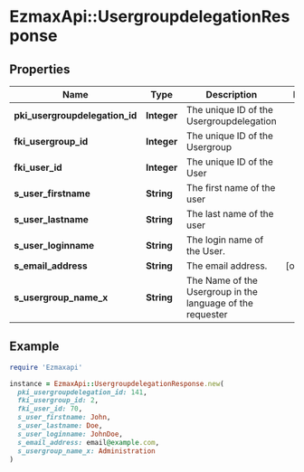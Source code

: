 # EzmaxApi::UsergroupdelegationResponse

## Properties

| Name | Type | Description | Notes |
| ---- | ---- | ----------- | ----- |
| **pki_usergroupdelegation_id** | **Integer** | The unique ID of the Usergroupdelegation |  |
| **fki_usergroup_id** | **Integer** | The unique ID of the Usergroup |  |
| **fki_user_id** | **Integer** | The unique ID of the User |  |
| **s_user_firstname** | **String** | The first name of the user |  |
| **s_user_lastname** | **String** | The last name of the user |  |
| **s_user_loginname** | **String** | The login name of the User. |  |
| **s_email_address** | **String** | The email address. | [optional] |
| **s_usergroup_name_x** | **String** | The Name of the Usergroup in the language of the requester |  |

## Example

```ruby
require 'Ezmaxapi'

instance = EzmaxApi::UsergroupdelegationResponse.new(
  pki_usergroupdelegation_id: 141,
  fki_usergroup_id: 2,
  fki_user_id: 70,
  s_user_firstname: John,
  s_user_lastname: Doe,
  s_user_loginname: JohnDoe,
  s_email_address: email@example.com,
  s_usergroup_name_x: Administration
)
```

